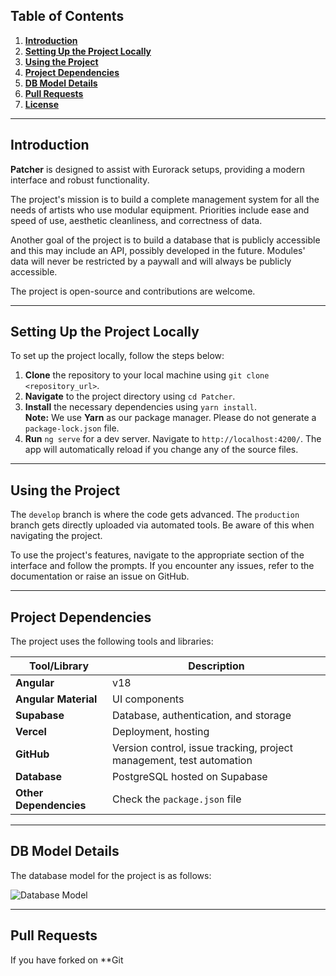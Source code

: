 ## **Table of Contents**

1. [**Introduction**](#introduction)
2. [**Setting Up the Project Locally**](#setting-up-the-project-locally)
3. [**Using the Project**](#using-the-project)
4. [**Project Dependencies**](#project-dependencies)
5. [**DB Model Details**](#db-model-details)
6. [**Pull Requests**](#pull-requests)
7. [**License**](#license)

---

## **Introduction**

**Patcher** is designed to assist with Eurorack setups, providing a modern interface and robust functionality.

The project's mission is to build a complete management system for all the needs of artists who use modular equipment. Priorities include ease and speed of use, aesthetic cleanliness, and correctness of data.

Another goal of the project is to build a database that is publicly accessible and this may include an API, possibly developed in the future. Modules' data will never be restricted by a paywall and will always be publicly accessible.

The project is open-source and contributions are welcome.

---

## **Setting Up the Project Locally**

To set up the project locally, follow the steps below:

1. **Clone** the repository to your local machine using `git clone <repository_url>`.
2. **Navigate** to the project directory using `cd Patcher`.
3. **Install** the necessary dependencies using `yarn install`.  
   **Note:** We use **Yarn** as our package manager. Please do not generate a `package-lock.json` file.
4. **Run** `ng serve` for a dev server. Navigate to `http://localhost:4200/`. The app will automatically reload if you change any of the source files.

---

## **Using the Project**

The `develop` branch is where the code gets advanced. The `production` branch gets directly uploaded via automated tools. Be aware of this when navigating the project.

To use the project's features, navigate to the appropriate section of the interface and follow the prompts. If you encounter any issues, refer to the documentation or raise an issue on GitHub.

---

## **Project Dependencies**

The project uses the following tools and libraries:

| **Tool/Library**       | **Description**                             |
|------------------------|---------------------------------------------|
| **Angular**            | v18                                         |
| **Angular Material**   | UI components                               |
| **Supabase**           | Database, authentication, and storage       |
| **Vercel**             | Deployment, hosting                         |
| **GitHub**             | Version control, issue tracking, project management, test automation |
| **Database**           | PostgreSQL hosted on Supabase               |
| **Other Dependencies** | Check the `package.json` file               |

---

## **DB Model Details**

The database model for the project is as follows:

![Database Model](https://user-images.githubusercontent.com/16295552/155419090-3e3a0cd6-77b9-4d3b-91be-d525ef43dd03.png)

---

## **Pull Requests**

If you have forked on **Git
